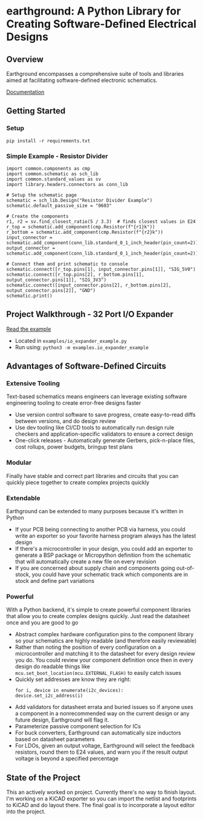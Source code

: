 # earthground: A Python Library for Creating Software-Defined Electrical Designs

## Overview
Earthground encompasses a comprehensive suite of tools and libraries aimed at facilitating software-defined electronic schematics.

[Documentation](https://earthground.readthedocs.io/en/latest/)

## Getting Started
### Setup
```
pip install -r requirements.txt
```

### Simple Example - Resistor Divider

```
import common.components as cmp
import common.schematic as sch_lib
import common.standard_values as sv
import library.headers.connectors as conn_lib

# Setup the schematic page
schematic = sch_lib.Design("Resistor Divider Example")
schematic.default_passive_size = "0603"

# Create the components
r1, r2 = sv.find_closest_ratio(5 / 3.3)  # finds closest values in E24
r_top = schematic.add_component(cmp.Resistor(f"{r1}k"))
r_bottom = schematic.add_component(cmp.Resistor(f"{r2}k"))
input_connector = schematic.add_component(conn_lib.standard_0_1_inch_header(pin_count=2))
output_connector = schematic.add_component(conn_lib.standard_0_1_inch_header(pin_count=2))

# Connect them and print schematic to console
schematic.connect([r_top.pins[1], input_connector.pins[1]], "SIG_5V0")
schematic.connect([r_top.pins[2], r_bottom.pins[1], output_connector.pins[1]], "SIG_3V3")
schematic.connect([input_connector.pins[2], r_bottom.pins[2], output_connector.pins[2]], "GND")
schematic.print()
```

## Project Walkthrough - 32 Port I/O Expander

[Read the example](https://github.com/esophagoose/earthground/tree/main/examples)
- Located in ``examples/io_expander_example.py``
- Run using: ``python3 -m examples.io_expander_example``


## Advantages of Software-Defined Circuits
### Extensive Tooling
Text-based schematics means engineers can leverage existing software engineering tooling to create error-free designs faster
- Use version control software to save progress, create easy-to-read diffs between versions, and do design review
- Use dev tooling like CI/CD tools to automatically run design rule checkers and application-specific validators to ensure a correct design
- One-click releases - Automatically generate Gerbers, pick-n-place files, cost rollups, power budgets, bringup test plans
### Modular
Finally have stable and correct part libraries and circuits that you can quickly piece together to create complex projects quickly
### Extendable
Earthground can be extended to many purposes because it's written in Python
- If your PCB being connecting to another PCB via harness, you could write an exporter so your favorite harness program always has the latest design
- If there's a microcontroller in your design, you could add an exporter to generate a BSP package or Micropython definition from the schematic that will automatically create a new file on every revision
- If you are concerned about supply chain and components going out-of-stock, you could have your schematic track which components are in stock and define part variations
### Powerful
With a Python backend, it's simple to create powerful component libraries that allow you to create complex designs quickly. Just read the datasheet once and you are good to go
- Abstract complex hardware configuration pins to the component library so your schematics are highly readable (and therefore easily reviewable)
- Rather than noting the position of every configuration on a microcontroller and matching it to the datasheet for every design review you do. You could review your component definition once then in every design do readable things like `mcu.set_boot_location(mcu.EXTERNAL_FLASH)` to easily catch issues
- Quickly set addresses are know they are right:
    ```
    for i, device in enumerate(i2c_devices):
    device.set_i2c_address(i)
    ```
- Add validators for datasheet errata and buried issues so if anyone uses a component in a nonrecommended way on the current design or any future design, Earthground will flag it.
- Parameterize passive component selection for ICs
- For buck converters, Earthground can automatically size inductors based on datasheet parameters
- For LDOs, given an output voltage, Earthground will select the feedback resistors, round them to E24 values, and warn you if the result output voltage is beyond a specified percentage


## State of the Project
This an actively worked on project. Currently there's no way to finish layout. I'm working on a KiCAD exporter so you can import the netlist and footprints to KiCAD and do layout there. The final goal is to incorporate a layout editor into the project.
